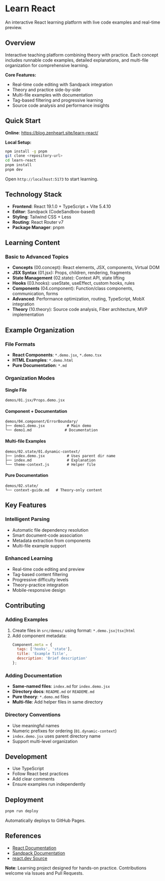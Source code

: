 # Learn React

An interactive React learning platform with live code examples and real-time preview.

## Overview

Interactive teaching platform combining theory with practice. Each concept includes runnable code examples, detailed explanations, and multi-file organization for comprehensive learning.

**Core Features:**
- Real-time code editing with Sandpack integration
- Theory and practice side-by-side
- Multi-file examples with documentation
- Tag-based filtering and progressive learning
- Source code analysis and performance insights

## Quick Start

**Online**: <https://blog.zenheart.site/learn-react/>

**Local Setup:**
```bash
npm install -g pnpm
git clone <repository-url>
cd learn-react
pnpm install
pnpm dev
```

Open `http://localhost:5173` to start learning.

## Technology Stack

- **Frontend**: React 19.1.0 + TypeScript + Vite 5.4.10
- **Editor**: Sandpack (CodeSandbox-based)
- **Styling**: Tailwind CSS + Less
- **Routing**: React Router v7
- **Package Manager**: pnpm

## Learning Content

### Basic to Advanced Topics
- **Concepts** (00.concept): React elements, JSX, components, Virtual DOM
- **JSX Syntax** (01.jsx): Props, children, rendering, fragments
- **State Management** (02.state): Context API, state lifting
- **Hooks** (03.hooks): useState, useEffect, custom hooks, rules
- **Components** (04.component): Function/class components, communication, forms
- **Advanced**: Performance optimization, routing, TypeScript, MobX integration
- **Theory** (10.theory): Source code analysis, Fiber architecture, MVP implementation

## Example Organization

### File Formats
- **React Components**: `*.demo.jsx`, `*.demo.tsx`
- **HTML Examples**: `*.demo.html`
- **Pure Documentation**: `*.md`

### Organization Modes

#### Single File
```
demos/01.jsx/Props.demo.jsx
```

#### Component + Documentation
```
demos/04.component/ErrorBoundary/
├── demo1.demo.jsx          # Main demo
└── demo1.md               # Documentation
```

#### Multi-file Examples
```
demos/02.state/01.dynamic-context/
├── index.demo.jsx          # Uses parent dir name
├── index.md                # Explanation
└── theme-context.js        # Helper file
```

#### Pure Documentation
```
demos/02.state/
└── context-guide.md   # Theory-only content
```

## Key Features

### Intelligent Parsing
- Automatic file dependency resolution
- Smart document-code association
- Metadata extraction from components
- Multi-file example support

### Enhanced Learning
- Real-time code editing and preview
- Tag-based content filtering
- Progressive difficulty levels
- Theory-practice integration
- Mobile-responsive design

## Contributing

### Adding Examples

1. Create files in `src/demos/` using format: `*.demo.jsx|tsx|html`
2. Add component metadata:
   ```javascript
   Component.meta = {
     tags: ['hooks', 'state'],
     title: 'Example Title',
     description: 'Brief description'
   };
   ```

### Adding Documentation

- **Same-named files**: `index.md` for `index.demo.jsx`
- **Directory docs**: `README.md` or `READEME.md`
- **Pure theory**: `*.demo.md` files
- **Multi-file**: Add helper files in same directory

### Directory Conventions

- Use meaningful names
- Numeric prefixes for ordering (`01.dynamic-context`)
- `index.demo.jsx` uses parent directory name
- Support multi-level organization

## Development

- Use TypeScript
- Follow React best practices
- Add clear comments
- Ensure examples run independently

## Deployment

```bash
pnpm run deploy
```

Automatically deploys to GitHub Pages.

## References

- [React Documentation](https://react.dev/)
- [Sandpack Documentation](https://sandpack.codesandbox.io/docs)
- [react.dev Source](https://github.com/reactjs/react.dev)



**Note**: Learning project designed for hands-on practice. Contributions welcome via Issues and Pull Requests.


